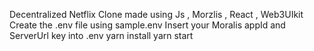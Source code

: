 Decentralized Netflix Clone  made using Js , Morzlis , React , Web3UIkit
Create the .env file using sample.env
Insert your Moralis appId and ServerUrl key into .env
yarn install
yarn start
